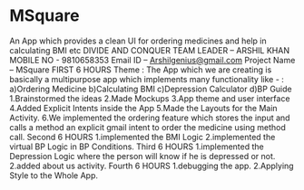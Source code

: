 # MSquare
An App which provides a clean UI for ordering medicines and help in calculating  BMI etc
DIVIDE AND CONQUER
TEAM LEADER – ARSHIL KHAN
MOBILE NO - 9810658353
Email ID – Arshilgenius@gmail.com
Project Name – MSquare
FIRST 6 HOURS
Theme : The App which we are creating is basically a multipurpose app which implements many functionality like - :
a)Ordering Medicine
b)Calculating BMI
c)Depression Calculator
d)BP Guide
1.Brainstormed the ideas
2.Made Mockups
3.App theme and user interface
4.Added Explicit Intents inside the App
5.Made the Layouts for the Main Activity.
6.We implemented the ordering feature which stores the input and calls a method an explicit gmail intent to order the medicine
using method call.
Second 6 HOURS
1.implemented the BMI Logic
2.implemented the virtual BP Logic in BP Conditions.
Third 6 HOURS
1.implemented the Depression Logic where the person will know if he is depressed or not.
2.added about us activity.
Fourth 6 HOURS
1.debugging the app.
2.Applying Style to the Whole App.

